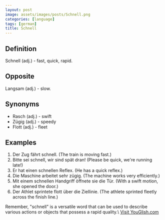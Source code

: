 ```yaml
---
layout: post
image: assets/images/posts/Schnell.png
categories: [language]
tags: [german]
title: Schnell
---
```


## Definition
Schnell (adj.) - fast, quick, rapid.

## Opposite
Langsam (adj.) - slow.

## Synonyms
- Rasch (adj.) - swift
- Zügig (adj.) - speedy
- Flott (adj.) - fleet

## Examples
1. Der Zug fährt schnell. (The train is moving fast.)
2. Bitte sei schnell, wir sind spät dran! (Please be quick, we're running late!)
3. Er hat einen schnellen Reflex. (He has a quick reflex.)
4. Die Maschine arbeitet sehr zügig. (The machine works very efficiently.)
5. Mit einem schnellen Handgriff öffnete sie die Tür. (With a swift motion, she opened the door.)
6. Der Athlet sprintete flott über die Ziellinie. (The athlete sprinted fleetly across the finish line.)

Remember, "schnell" is a versatile word that can be used to describe various actions or objects that possess a rapid quality.\ <a id="yg-widget-0" class="youglish-widget" data-query="Schnell" data-lang="german" data-components="8412" data-auto-start="0" data-bkg-color="theme_light" data-title="How%20to%20pronounce%20Schnell%20in%20German"  rel="nofollow" href="https://youglish.com">Visit YouGlish.com</a><script async src="https://youglish.com/public/emb/widget.js" charset="utf-8"></script>